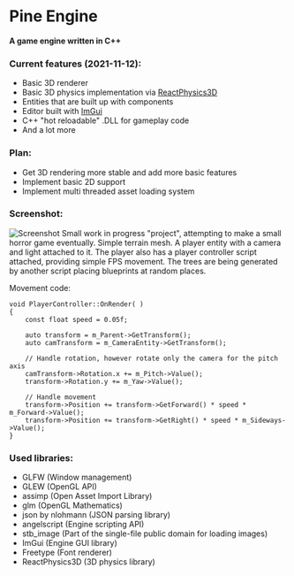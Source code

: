 # Pine Engine
**A game engine written in C++**

### Current features (2021-11-12):
* Basic 3D renderer
* Basic 3D physics implementation via [ReactPhysics3D](https://www.reactphysics3d.com/) 
* Entities that are built up with components
* Editor built with [ImGui](https://github.com/ocornut/imgui)
* C++ "hot reloadable" .DLL for gameplay code
* And a lot more

### Plan:
* Get 3D rendering more stable and add more basic features
* Implement basic 2D support
* Implement multi threaded asset loading system

### Screenshot:
![Screenshot](https://i.imgur.com/qRzcv3e.png)
Small work in  progress "project", attempting to make a small horror game eventually.
Simple terrain mesh. A player entity with a camera and light attached to it. The player also has a player controller
script attached, providing simple FPS movement. The trees are being
generated by another script placing blueprints at random places.

Movement code:
```
void PlayerController::OnRender( )
{
    const float speed = 0.05f;

    auto transform = m_Parent->GetTransform();
    auto camTransform = m_CameraEntity->GetTransform();

    // Handle rotation, however rotate only the camera for the pitch axis
    camTransform->Rotation.x += m_Pitch->Value();
    transform->Rotation.y += m_Yaw->Value();

    // Handle movement
    transform->Position += transform->GetForward() * speed * m_Forward->Value();
    transform->Position += transform->GetRight() * speed * m_Sideways->Value();
}
```

### Used libraries:
* GLFW (Window management)
* GLEW (OpenGL API)
* assimp (Open Asset Import Library)
* glm (OpenGL Mathematics)
* json by nlohmann (JSON parsing library)
* angelscript (Engine scripting API)
* stb_image (Part of the single-file public domain for loading images)
* ImGui (Engine GUI library)
* Freetype (Font renderer)
* ReactPhysics3D (3D physics library)

